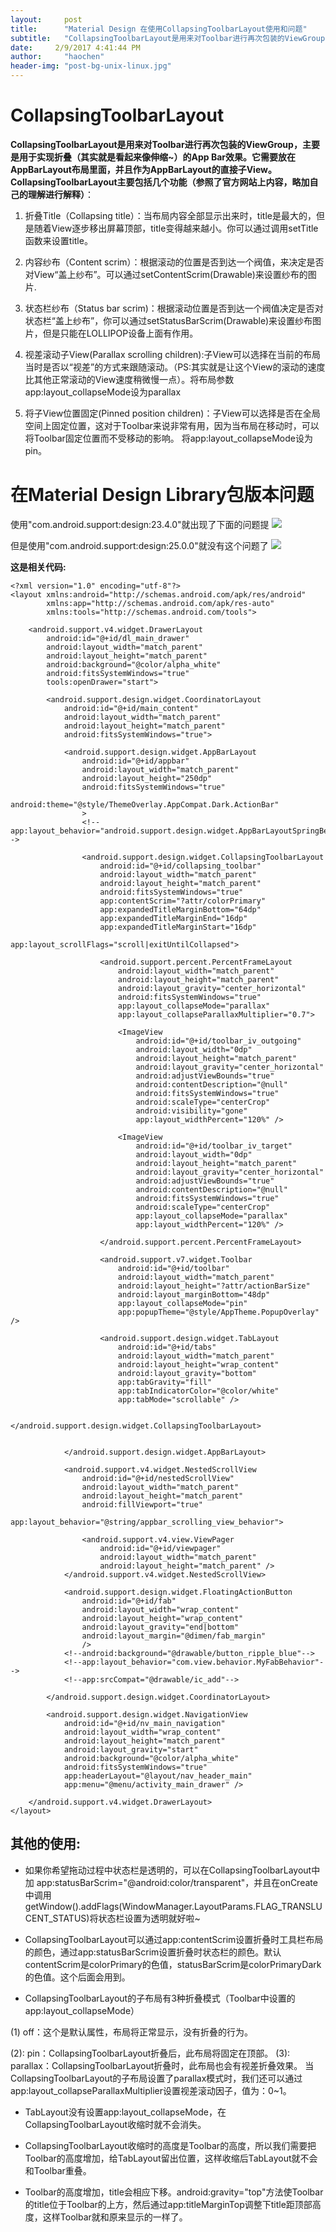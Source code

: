 ```yaml
---
layout:     post
title:      "Material Design 在使用CollapsingToolbarLayout使用和问题"
subtitle:   "CollapsingToolbarLayout是用来对Toolbar进行再次包装的ViewGroup，主要是用于实现折叠（其实就是看起来像伸缩~）的App Bar效果。它需要放在AppBarLayout布局里面，并且作为AppBarLayout的直接子View。CollapsingToolbarLayout主要包括几个功能（参照了官方网站上内容，略加自己的理解进行解释）"
date:     2/9/2017 4:41:44 PM 
author:     "haochen"
header-img: "post-bg-unix-linux.jpg"
---
```


# CollapsingToolbarLayout


**CollapsingToolbarLayout是用来对Toolbar进行再次包装的ViewGroup，主要是用于实现折叠（其实就是看起来像伸缩~）的App Bar效果。它需要放在AppBarLayout布局里面，并且作为AppBarLayout的直接子View。CollapsingToolbarLayout主要包括几个功能（参照了官方网站上内容，略加自己的理解进行解释）**：

1.  折叠Title（Collapsing title）：当布局内容全部显示出来时，title是最大的，但是随着View逐步移出屏幕顶部，title变得越来越小。你可以通过调用setTitle函数来设置title。

2. 内容纱布（Content scrim）：根据滚动的位置是否到达一个阀值，来决定是否对View“盖上纱布”。可以通过setContentScrim(Drawable)来设置纱布的图片.

3. 状态栏纱布（Status bar scrim)：根据滚动位置是否到达一个阀值决定是否对状态栏“盖上纱布”，你可以通过setStatusBarScrim(Drawable)来设置纱布图片，但是只能在LOLLIPOP设备上面有作用。

4. 视差滚动子View(Parallax scrolling children):子View可以选择在当前的布局当时是否以“视差”的方式来跟随滚动。（PS:其实就是让这个View的滚动的速度比其他正常滚动的View速度稍微慢一点）。将布局参数app:layout_collapseMode设为parallax

5. 将子View位置固定(Pinned position children)：子View可以选择是否在全局空间上固定位置，这对于Toolbar来说非常有用，因为当布局在移动时，可以将Toolbar固定位置而不受移动的影响。 将app:layout_collapseMode设为pin。



# 在Material Design Library包版本问题


 使用"com.android.support:design:23.4.0"就出现了下面的问题提
![](http://i.imgur.com/lnZ2zfx.gif)


但是使用"com.android.support:design:25.0.0"就没有这个问题了
![](http://i.imgur.com/YQBUpAM.gif)


**这是相关代码:**

	<?xml version="1.0" encoding="utf-8"?>
	<layout xmlns:android="http://schemas.android.com/apk/res/android"
	        xmlns:app="http://schemas.android.com/apk/res-auto"
	        xmlns:tools="http://schemas.android.com/tools">
	
	    <android.support.v4.widget.DrawerLayout
	        android:id="@+id/dl_main_drawer"
	        android:layout_width="match_parent"
	        android:layout_height="match_parent"
	        android:background="@color/alpha_white"
	        android:fitsSystemWindows="true"
	        tools:openDrawer="start">
	
	        <android.support.design.widget.CoordinatorLayout
	            android:id="@+id/main_content"
	            android:layout_width="match_parent"
	            android:layout_height="match_parent"
	            android:fitsSystemWindows="true">
	
	            <android.support.design.widget.AppBarLayout
	                android:id="@+id/appbar"
	                android:layout_width="match_parent"
	                android:layout_height="250dp"
	                android:fitsSystemWindows="true"
	                android:theme="@style/ThemeOverlay.AppCompat.Dark.ActionBar"
	                >
	                <!--app:layout_behavior="android.support.design.widget.AppBarLayoutSpringBehavior"-->
	
	                <android.support.design.widget.CollapsingToolbarLayout
	                    android:id="@+id/collapsing_toolbar"
	                    android:layout_width="match_parent"
	                    android:layout_height="match_parent"
	                    android:fitsSystemWindows="true"
	                    app:contentScrim="?attr/colorPrimary"
	                    app:expandedTitleMarginBottom="64dp"
	                    app:expandedTitleMarginEnd="16dp"
	                    app:expandedTitleMarginStart="16dp"
	                    app:layout_scrollFlags="scroll|exitUntilCollapsed">
	
	                    <android.support.percent.PercentFrameLayout
	                        android:layout_width="match_parent"
	                        android:layout_height="match_parent"
	                        android:layout_gravity="center_horizontal"
	                        android:fitsSystemWindows="true"
	                        app:layout_collapseMode="parallax"
	                        app:layout_collapseParallaxMultiplier="0.7">
	
	                        <ImageView
	                            android:id="@+id/toolbar_iv_outgoing"
	                            android:layout_width="0dp"
	                            android:layout_height="match_parent"
	                            android:layout_gravity="center_horizontal"
	                            android:adjustViewBounds="true"
	                            android:contentDescription="@null"
	                            android:fitsSystemWindows="true"
	                            android:scaleType="centerCrop"
	                            android:visibility="gone"
	                            app:layout_widthPercent="120%" />
	
	                        <ImageView
	                            android:id="@+id/toolbar_iv_target"
	                            android:layout_width="0dp"
	                            android:layout_height="match_parent"
	                            android:layout_gravity="center_horizontal"
	                            android:adjustViewBounds="true"
	                            android:contentDescription="@null"
	                            android:fitsSystemWindows="true"
	                            android:scaleType="centerCrop"
	                            app:layout_collapseMode="parallax"
	                            app:layout_widthPercent="120%" />
	
	                    </android.support.percent.PercentFrameLayout>
	
	                    <android.support.v7.widget.Toolbar
	                        android:id="@+id/toolbar"
	                        android:layout_width="match_parent"
	                        android:layout_height="?attr/actionBarSize"
	                        android:layout_marginBottom="48dp"
	                        app:layout_collapseMode="pin"
	                        app:popupTheme="@style/AppTheme.PopupOverlay" />
	
	                    <android.support.design.widget.TabLayout
	                        android:id="@+id/tabs"
	                        android:layout_width="match_parent"
	                        android:layout_height="wrap_content"
	                        android:layout_gravity="bottom"
	                        app:tabGravity="fill"
	                        app:tabIndicatorColor="@color/white"
	                        app:tabMode="scrollable" />
	
	                </android.support.design.widget.CollapsingToolbarLayout>
	
	
	            </android.support.design.widget.AppBarLayout>
	
	            <android.support.v4.widget.NestedScrollView
	                android:id="@+id/nestedScrollView"
	                android:layout_width="match_parent"
	                android:layout_height="match_parent"
	                android:fillViewport="true"
	                app:layout_behavior="@string/appbar_scrolling_view_behavior">
	
	                <android.support.v4.view.ViewPager
	                    android:id="@+id/viewpager"
	                    android:layout_width="match_parent"
	                    android:layout_height="match_parent" />
	            </android.support.v4.widget.NestedScrollView>
	
	            <android.support.design.widget.FloatingActionButton
	                android:id="@+id/fab"
	                android:layout_width="wrap_content"
	                android:layout_height="wrap_content"
	                android:layout_gravity="end|bottom"
	                android:layout_margin="@dimen/fab_margin"
	                />
	            <!--android:background="@drawable/button_ripple_blue"-->
	            <!--app:layout_behavior="com.view.behavior.MyFabBehavior"-->
	            <!--app:srcCompat="@drawable/ic_add"-->
	
	        </android.support.design.widget.CoordinatorLayout>
	
	        <android.support.design.widget.NavigationView
	            android:id="@+id/nv_main_navigation"
	            android:layout_width="wrap_content"
	            android:layout_height="match_parent"
	            android:layout_gravity="start"
	            android:background="@color/alpha_white"
	            android:fitsSystemWindows="true"
	            app:headerLayout="@layout/nav_header_main"
	            app:menu="@menu/activity_main_drawer" />
	
	    </android.support.v4.widget.DrawerLayout>
	</layout>



## 其他的使用:

- 如果你希望拖动过程中状态栏是透明的，可以在CollapsingToolbarLayout中加 app:statusBarScrim="@android:color/transparent"，并且在onCreate中调用getWindow().addFlags(WindowManager.LayoutParams.FLAG_TRANSLUCENT_STATUS)将状态栏设置为透明就好啦~



- CollapsingToolbarLayout可以通过app:contentScrim设置折叠时工具栏布局的颜色，通过app:statusBarScrim设置折叠时状态栏的颜色。默认contentScrim是colorPrimary的色值，statusBarScrim是colorPrimaryDark的色值。这个后面会用到。

- CollapsingToolbarLayout的子布局有3种折叠模式（Toolbar中设置的app:layout_collapseMode）

(1) off：这个是默认属性，布局将正常显示，没有折叠的行为。

(2): pin：CollapsingToolbarLayout折叠后，此布局将固定在顶部。
(3): parallax：CollapsingToolbarLayout折叠时，此布局也会有视差折叠效果。
当CollapsingToolbarLayout的子布局设置了parallax模式时，我们还可以通过app:layout_collapseParallaxMultiplier设置视差滚动因子，值为：0~1。



- TabLayout没有设置app:layout_collapseMode，在CollapsingToolbarLayout收缩时就不会消失。

- CollapsingToolbarLayout收缩时的高度是Toolbar的高度，所以我们需要把Toolbar的高度增加，给TabLayout留出位置，这样收缩后TabLayout就不会和Toolbar重叠。

- Toolbar的高度增加，title会相应下移。android:gravity="top"方法使Toolbar的title位于Toolbar的上方，然后通过app:titleMarginTop调整下title距顶部高度，这样Toolbar就和原来显示的一样了。